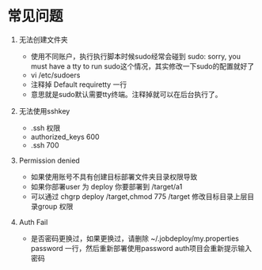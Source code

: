 # 常见问题
1. 无法创建文件夹
	* 使用不同账户，执行执行脚本时候sudo经常会碰到 sudo: sorry, you must have a tty to run sudo这个情况，其实修改一下sudo的配置就好了
	* vi /etc/sudoers 
	* 注释掉 Default requiretty 一行
	* 意思就是sudo默认需要tty终端。注释掉就可以在后台执行了。

2. 无法使用sshkey
	* .ssh 权限
	* authorized_keys 600
	* .ssh 700

3. Permission denied
	* 如果使用账号不具有创建目标部署文件夹目录权限导致
	* 如果你部署user 为 deploy 你要部署到 /target/a1
	* 可以通过 chgrp deploy /target,chmod 775 /target 修改目标目录上层目录group 权限

4. Auth Fail
	* 是否密码更换过，如果更换过，请删除 ~/.jobdeploy/my.properties password 一行，然后重新部署使用password auth项目会重新提示输入密码

